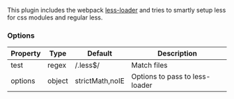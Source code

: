 This plugin includes the webpack [less-loader](https://github.com/webpack-contrib/less-loader) and tries to smartly setup
less for css modules and regular less.

### Options
| Property      | Type       | Default      | Description                      |
| ------------- | -----------| -------------| ---------------------------------|
| test          | regex      | /\.less$/    | Match files                      |
| options       | object     | strictMath,noIE| Options to pass to less-loader |
